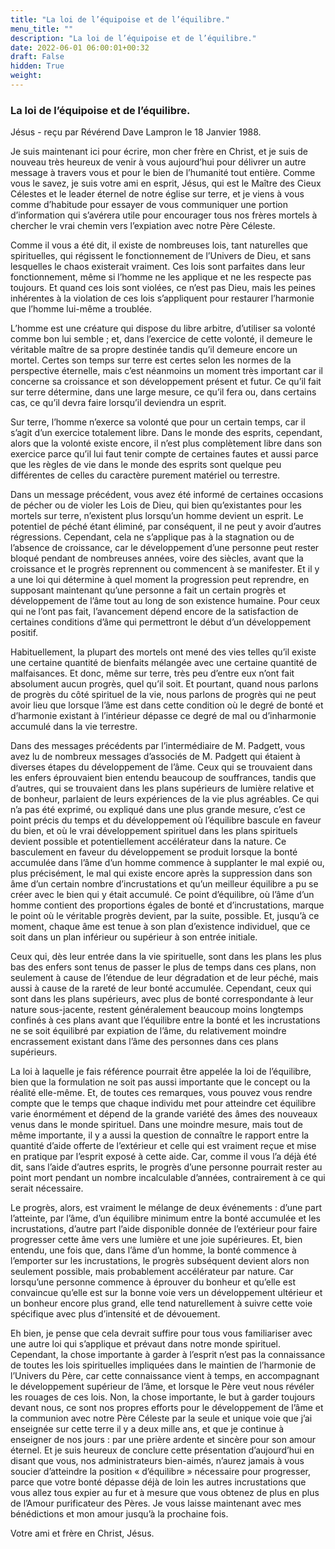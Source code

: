 ```yaml
---
title: "La loi de l’équipoise et de l’équilibre."
menu_title: ""
description: "La loi de l’équipoise et de l’équilibre."
date: 2022-06-01 06:00:01+00:32
draft: False
hidden: True
weight:
---
```

### La loi de l’équipoise et de l’équilibre.

Jésus - reçu par Révérend Dave Lampron le 18 Janvier 1988.

Je suis maintenant ici pour écrire, mon cher frère en Christ, et je suis de nouveau très heureux de venir à vous aujourd’hui pour délivrer un autre message à travers vous et pour le bien de l’humanité tout entière. Comme vous le savez, je suis votre ami en esprit, Jésus, qui est le Maître des Cieux Célestes et le leader éternel de notre église sur terre, et je viens à vous comme d’habitude pour essayer de vous communiquer une portion d’information qui s’avérera utile pour encourager tous nos frères mortels à chercher le vrai chemin vers l’expiation avec notre Père Céleste.

Comme il vous a été dit, il existe de nombreuses lois, tant naturelles que spirituelles, qui régissent le fonctionnement de l’Univers de Dieu, et sans lesquelles le chaos existerait vraiment. Ces lois sont parfaites dans leur fonctionnement, même si l’homme ne les applique et ne les respecte pas toujours. Et quand ces lois sont violées, ce n’est pas Dieu, mais les peines inhérentes à la violation de ces lois s’appliquent pour restaurer l’harmonie que l’homme lui-même a troublée.

L’homme est une créature qui dispose du libre arbitre, d’utiliser sa volonté comme bon lui semble ; et, dans l’exercice de cette volonté, il demeure le véritable maître de sa propre destinée tandis qu’il demeure encore un mortel. Certes son temps sur terre est certes selon les normes de la perspective éternelle, mais c’est néanmoins un moment très important car il concerne sa croissance et son développement présent et futur. Ce qu’il fait sur terre détermine, dans une large mesure, ce qu’il fera ou, dans certains cas, ce qu’il devra faire lorsqu’il deviendra un esprit.

Sur terre, l’homme n’exerce sa volonté que pour un certain temps, car il s’agit d’un exercice totalement libre. Dans le monde des esprits, cependant, alors que la volonté existe encore, il n’est plus complètement libre dans son exercice parce qu’il lui faut tenir compte de certaines fautes et aussi parce que les règles de vie dans le monde des esprits sont quelque peu différentes de celles du caractère purement matériel ou terrestre.

Dans un message précédent, vous avez été informé de certaines occasions de pécher ou de violer les Lois de Dieu, qui bien qu’existantes pour les mortels sur terre, n’existent plus lorsqu’un homme devient un esprit. Le potentiel de péché étant éliminé, par conséquent, il ne peut y avoir d’autres régressions. Cependant, cela ne s’applique pas à la stagnation ou de l’absence de croissance, car le développement d’une personne peut rester bloqué pendant de nombreuses années, voire des siècles, avant que la croissance et le progrès reprennent ou commencent à se manifester. Et il y a une loi qui détermine à quel moment la progression peut reprendre, en supposant maintenant qu’une personne a fait un certain progrès et développement de l’âme tout au long de son existence humaine. Pour ceux qui ne l’ont pas fait, l’avancement dépend encore de la satisfaction de certaines conditions d’âme qui permettront le début d’un développement positif.

Habituellement, la plupart des mortels ont mené des vies telles qu’il existe une certaine quantité de bienfaits mélangée avec une certaine quantité de malfaisances. Et donc, même sur terre, très peu d’entre eux n’ont fait absolument aucun progrès, quel qu’il soit. Et pourtant, quand nous parlons de progrès du côté spirituel de la vie, nous parlons de progrès qui ne peut avoir lieu que lorsque l’âme est dans cette condition où le degré de bonté et d’harmonie existant à l’intérieur dépasse ce degré de mal ou d’inharmonie accumulé dans la vie terrestre.

Dans des messages précédents par l’intermédiaire de M. Padgett, vous avez lu de nombreux messages d’associés de M. Padgett qui étaient à diverses étapes du développement de l’âme. Ceux qui se trouvaient dans les enfers éprouvaient bien entendu beaucoup de souffrances, tandis que d’autres, qui se trouvaient dans les plans supérieurs de lumière relative et de bonheur, parlaient de leurs expériences de la vie plus agréables. Ce qui n’a pas été exprimé, ou expliqué dans une plus grande mesure, c’est ce point précis du temps et du développement où l’équilibre bascule en faveur du bien, et où le vrai développement spirituel dans les plans spirituels devient possible et potentiellement accélérateur dans la nature. Ce basculement en faveur du développement se produit lorsque la bonté accumulée dans l’âme d’un homme commence à supplanter le mal expié ou, plus précisément, le mal qui existe encore après la suppression dans son âme d’un certain nombre d’incrustations et qu’un meilleur équilibre a pu se créer avec le bien qui y était accumulé. Ce point d’équilibre, où l’âme d’un homme contient des proportions égales de bonté et d’incrustations, marque le point où le véritable progrès devient, par la suite, possible. Et, jusqu’à ce moment, chaque âme est tenue à son plan d’existence individuel, que ce soit dans un plan inférieur ou supérieur à son entrée initiale.

Ceux qui, dès leur entrée dans la vie spirituelle, sont dans les plans les plus bas des enfers sont tenus de passer le plus de temps dans ces plans, non seulement à cause de l’étendue de leur dégradation et de leur péché, mais aussi à cause de la rareté de leur bonté accumulée. Cependant, ceux qui sont dans les plans supérieurs, avec plus de bonté correspondante à leur nature sous-jacente, restent généralement beaucoup moins longtemps confinés à ces plans avant que l’équilibre entre la bonté et les incrustations ne se soit équilibré par expiation de l’âme, du relativement moindre encrassement existant dans l’âme des personnes dans ces plans supérieurs.

La loi à laquelle je fais référence pourrait être appelée la loi de l’équilibre, bien que la formulation ne soit pas aussi importante que le concept ou la réalité elle-même. Et, de toutes ces remarques, vous pouvez vous rendre compte que le temps que chaque individu met pour atteindre cet équilibre varie énormément et dépend de la grande variété des âmes des nouveaux venus dans le monde spirituel. Dans une moindre mesure, mais tout de même importante, il y a aussi la question de connaître le rapport entre la quantité d’aide offerte de l’extérieur et celle qui est vraiment reçue et mise en pratique par l’esprit exposé à cette aide. Car, comme il vous l’a déjà été dit, sans l’aide d’autres esprits, le progrès d’une personne pourrait rester au point mort pendant un nombre incalculable d’années, contrairement à ce qui serait nécessaire.

Le progrès, alors, est vraiment le mélange de deux événements : d’une part l’atteinte, par l’âme, d’un équilibre minimum entre la bonté accumulée et les incrustations, d’autre part l’aide disponible donnée de l’extérieur pour faire progresser cette âme vers une lumière et une joie supérieures. Et, bien entendu, une fois que, dans l’âme d’un homme, la bonté commence à l’emporter sur les incrustations, le progrès subséquent devient alors non seulement possible, mais probablement accélérateur par nature. Car lorsqu’une personne commence à éprouver du bonheur et qu’elle est convaincue qu’elle est sur la bonne voie vers un développement ultérieur et un bonheur encore plus grand, elle tend naturellement à suivre cette voie spécifique avec plus d’intensité et de dévouement.

Eh bien, je pense que cela devrait suffire pour tous vous familiariser avec une autre loi qui s’applique et prévaut dans notre monde spirituel. Cependant, la chose importante à garder à l’esprit n’est pas la connaissance de toutes les lois spirituelles impliquées dans le maintien de l’harmonie de l’Univers du Père, car cette connaissance vient à temps, en accompagnant le développement supérieur de l’âme, et lorsque le Père veut nous révéler les rouages de ces lois. Non, la chose importante, le but à garder toujours devant nous, ce sont nos propres efforts pour le développement de l’âme et la communion avec notre Père Céleste par la seule et unique voie que j’ai enseignée sur cette terre il y a deux mille ans, et que je continue à enseigner de nos jours : par une prière ardente et sincère pour son amour éternel. Et je suis heureux de conclure cette présentation d’aujourd’hui en disant que vous, nos administrateurs bien-aimés, n’aurez jamais à vous soucier d’atteindre la position « d’équilibre » nécessaire pour progresser, parce que votre bonté dépasse déjà de loin les autres incrustations que vous allez tous expier au fur et à mesure que vous obtenez de plus en plus de l’Amour purificateur des Pères. Je vous laisse maintenant avec mes bénédictions et mon amour jusqu’à la prochaine fois.

Votre ami et frère en Christ, Jésus.